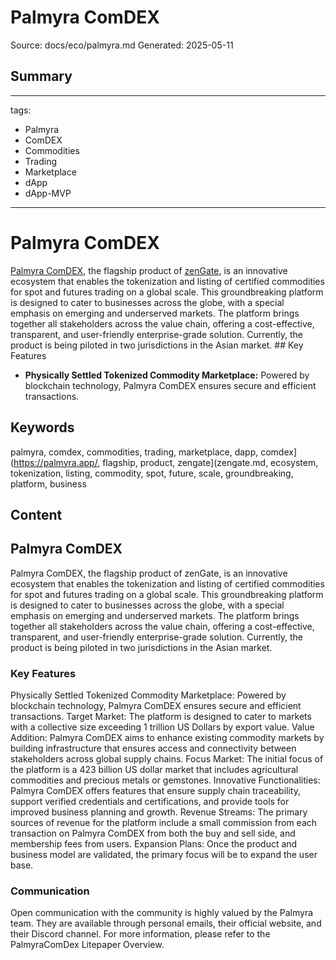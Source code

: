 # Palmyra ComDEX
Source: docs/eco/palmyra.md
Generated: 2025-05-11

## Summary
---
tags:
  - Palmyra
  - ComDEX
  - Commodities
  - Trading
  - Marketplace
  - dApp
  - dApp-MVP
---

# Palmyra ComDEX

[Palmyra ComDEX](https://palmyra.app/), the flagship product of [zenGate](zengate.md), is an innovative ecosystem that enables the tokenization and listing of certified commodities for spot and futures trading on a global scale. This groundbreaking platform is designed to cater to businesses across the globe, with a special emphasis on emerging and underserved markets. The platform brings together all stakeholders across the value chain, offering a cost-effective, transparent, and user-friendly enterprise-grade solution. Currently, the product is being piloted in two jurisdictions in the Asian market. ## Key Features

- **Physically Settled Tokenized Commodity Marketplace:** Powered by blockchain technology, Palmyra ComDEX ensures secure and efficient transactions.

## Keywords
palmyra, comdex, commodities, trading, marketplace, dapp, comdex](https://palmyra.app/, flagship, product, zengate](zengate.md, ecosystem, tokenization, listing, commodity, spot, future, scale, groundbreaking, platform, business

## Content
## Palmyra ComDEX
Palmyra ComDEX, the flagship product of zenGate, is an innovative ecosystem that enables the tokenization and listing of certified commodities for spot and futures trading on a global scale. This groundbreaking platform is designed to cater to businesses across the globe, with a special emphasis on emerging and underserved markets.
The platform brings together all stakeholders across the value chain, offering a cost-effective, transparent, and user-friendly enterprise-grade solution. Currently, the product is being piloted in two jurisdictions in the Asian market.

### Key Features
Physically Settled Tokenized Commodity Marketplace: Powered by blockchain technology, Palmyra ComDEX ensures secure and efficient transactions.
Target Market: The platform is designed to cater to markets with a collective size exceeding 1 trillion US Dollars by export value.
Value Addition: Palmyra ComDEX aims to enhance existing commodity markets by building infrastructure that ensures access and connectivity between stakeholders across global supply chains.
Focus Market: The initial focus of the platform is a 423 billion US dollar market that includes agricultural commodities and precious metals or gemstones.
Innovative Functionalities: Palmyra ComDEX offers features that ensure supply chain traceability, support verified credentials and certifications, and provide tools for improved business planning and growth.
Revenue Streams: The primary sources of revenue for the platform include a small commission from each transaction on Palmyra ComDEX from both the buy and sell side, and membership fees from users.
Expansion Plans: Once the product and business model are validated, the primary focus will be to expand the user base.

### Communication
Open communication with the community is highly valued by the Palmyra team. They are available through personal emails, their official website, and their Discord channel.
For more information, please refer to the PalmyraComDex Litepaper Overview.
